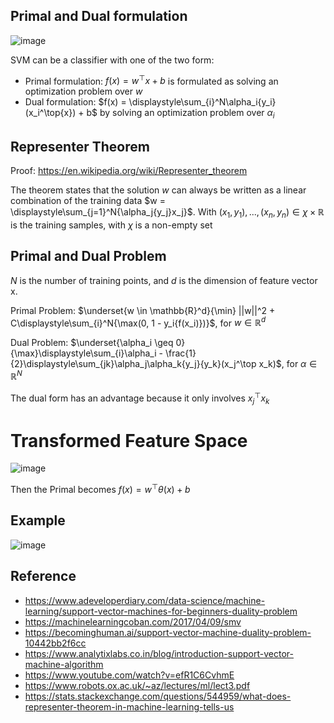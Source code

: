 ## Primal and Dual formulation

![image](https://github.com/hughiephan/DPL/assets/16631121/170b9616-1516-4d9d-9c17-6b5726144f32)

SVM can be a classifier with one of the two form:

- Primal formulation: $f(x) = w^{\top}x + b$ is formulated as solving an optimization problem over $w$
- Dual formulation: $f(x) = \displaystyle\sum_{i}^N\alpha_i{y_i}(x_i^\top{x}) + b$ by solving an optimization problem over $\alpha_i$

## Representer Theorem

Proof: https://en.wikipedia.org/wiki/Representer_theorem

The theorem states that the solution $w$ can always be written as a linear combination of the training data $w = \displaystyle\sum_{j=1}^N{\alpha_j{y_j}x_j}$. With $(x_1,y_1),...,(x_n,y_n) \in \chi \times \mathbb{R}$ is the training samples, with $\chi$ is a non-empty set

## Primal and Dual Problem

$N$ is the number of training points, and $d$ is the dimension of feature vector x.

Primal Problem: $\underset{w \in \mathbb{R}^d}{\min} ||w||^2 + C\displaystyle\sum_{i}^N{\max(0, 1 - y_i{f(x_i)})}$, for $w \in \mathbb{R}^d$

Dual Problem: $\underset{\alpha_i \geq 0}{\max}\displaystyle\sum_{i}\alpha_i - \frac{1}{2}\displaystyle\sum_{jk}\alpha_j\alpha_k{y_j}{y_k}(x_j^\top x_k)$, for $\alpha \in \mathbb{R}^N$

The dual form has an advantage because it only involves $x_j^\top x_k$


# Transformed Feature Space

![image](https://github.com/hughiephan/DPL/assets/16631121/5c356a0a-f058-416f-93af-5d516de93e33)

Then the Primal becomes $f(x) = w^\top\theta(x) + b$

## Example

![image](https://github.com/hughiephan/DPL/assets/16631121/4e41598a-3bcd-4abe-9dd8-1750fff3cf52)

## Reference
- https://www.adeveloperdiary.com/data-science/machine-learning/support-vector-machines-for-beginners-duality-problem
- https://machinelearningcoban.com/2017/04/09/smv
- https://becominghuman.ai/support-vector-machine-duality-problem-10442bb2f6cc
- https://www.analytixlabs.co.in/blog/introduction-support-vector-machine-algorithm
- https://www.youtube.com/watch?v=efR1C6CvhmE
- https://www.robots.ox.ac.uk/~az/lectures/ml/lect3.pdf
- https://stats.stackexchange.com/questions/544959/what-does-representer-theorem-in-machine-learning-tells-us
